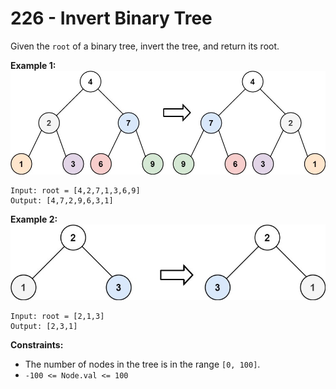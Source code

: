 # 226 - Invert Binary Tree
Given the `root` of a binary tree, invert the tree, and return its root.

**Example 1:**
![ex1](./assets/invert1-tree.jpg)
```
Input: root = [4,2,7,1,3,6,9]
Output: [4,7,2,9,6,3,1]
```

**Example 2:**
![ex2](./assets/invert2-tree.jpg)
```
Input: root = [2,1,3]
Output: [2,3,1]
```

**Constraints:**
- The number of nodes in the tree is in the range `[0, 100]`.
- `-100 <= Node.val <= 100`
